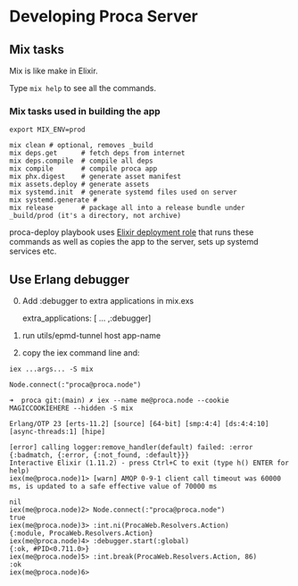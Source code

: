 # Developing Proca Server

## Mix tasks

Mix is like make in Elixir.

Type `mix help` to see all the commands.


### Mix tasks used in building the app

```
export MIX_ENV=prod

mix clean # optional, removes _build
mix deps.get      # fetch deps from internet
mix deps.compile  # compile all deps
mix compile       # compile proca app
mix phx.digest    # generate asset manifest
mix assets.deploy # generate assets
mix systemd.init  # generate systemd files used on server
mix systemd.generate #
mix release       # package all into a release bundle under _build/prod (it's a directory, not archive)
```

proca-deploy playbook uses [Elixir deployment role](https://github.com/cogini/ansible-role-elixir-release) that runs these commands as well as copies the app to the server, sets up systemd services etc.


## Use Erlang debugger

0. Add :debugger to extra applications in mix.exs

      extra_applications: [ ... ,:debugger]

1. run utils/epmd-tunnel host app-name
2. copy the iex command line and:

```
iex ...args... -S mix

Node.connect(:"proca@proca.node")

```

```
➜  proca git:(main) ✗ iex --name me@proca.node --cookie MAGICCOOKIEHERE --hidden -S mix 

Erlang/OTP 23 [erts-11.2] [source] [64-bit] [smp:4:4] [ds:4:4:10] [async-threads:1] [hipe]

[error] calling logger:remove_handler(default) failed: :error {:badmatch, {:error, {:not_found, :default}}}
Interactive Elixir (1.11.2) - press Ctrl+C to exit (type h() ENTER for help)
iex(me@proca.node)1> [warn] AMQP 0-9-1 client call timeout was 60000 ms, is updated to a safe effective value of 70000 ms
 
nil
iex(me@proca.node)2> Node.connect(:"proca@proca.node")
true
iex(me@proca.node)3> :int.ni(ProcaWeb.Resolvers.Action)
{:module, ProcaWeb.Resolvers.Action}
iex(me@proca.node)4> :debugger.start(:global)
{:ok, #PID<0.711.0>}
iex(me@proca.node)5> :int.break(ProcaWeb.Resolvers.Action, 86)
:ok
iex(me@proca.node)6> 
```




